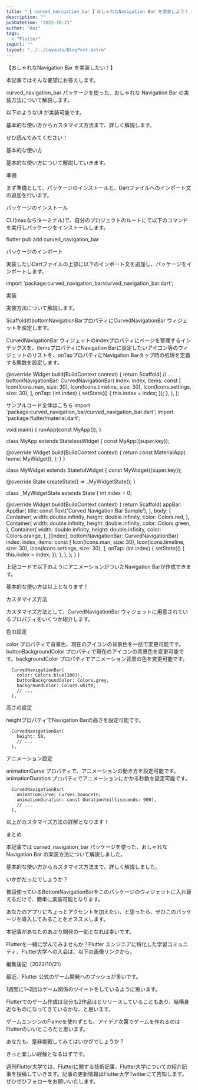 ```yaml
---
title: "【 curved_navigation_bar 】おしゃれなNavigation Bar を実装しよう！【 Flutter 】"
description: ""
pubDatetime: "2022-10-21"
author: "Aoi"
tags:
  - "Flutter"
imgUrl: ""
layout: "../../layouts/BlogPost.astro"
---
```



【おしゃれなNavigation Bar を実装したい！】



本記事ではそんな要望にお答えします。



curved_navigation_bar パッケージを使った、おしゃれな Navigation Bar の実装方法について解説します。



以下のようなUI が実装可能です。







基本的な使い方からカスタマイズ方法まで、詳しく解説します。



ぜひ読んでみてください！



基本的な使い方



基本的な使い方について解説していきます。



準備



まず準備として、パッケージのインストールと、Dartファイルへのインポート文の追加を行います。



パッケージのインストール



CLI(macならターミナル)で、自分のプロジェクトのルートにて以下のコマンドを実行しパッケージをインストールします。



flutter pub add curved_navigation_bar



パッケージのインポート



実装したいDartファイルの上部に以下のインポート文を追加し、パッケージをインポートします。



import 'package:curved_navigation_bar/curved_navigation_bar.dart';



実装



実装方法について解説します。



ScaffoldのbottomNavigationBarプロパティにCurvedNavigationBar ウィジェットを設定します。



CurvedNavigationBar ウィジェットのindexプロパティにページを管理するインデックスを、itemsプロパティにNavigation Barに設定したいアイコン等のウィジェットのリストを、onTapプロパティにNavigation Barタップ時の処理を定義する関数を設定します。



  @override
  Widget build(BuildContext context) {
    return Scaffold(
      // ...
      bottomNavigationBar: CurvedNavigationBar(
        index: index,
        items: const <Widget>[
          Icon(Icons.man, size: 30),
          Icon(Icons.timeline, size: 30),
          Icon(Icons.settings, size: 30),
        ],
        onTap: (int index) {
          setState(() {
            this.index = index;
          });
        },
      ),
    );



サンプルコード全体はこちら
import 'package:curved_navigation_bar/curved_navigation_bar.dart';
import 'package:flutter/material.dart';

void main() {
  runApp(const MyApp());
}

class MyApp extends StatelessWidget {
  const MyApp({super.key});

  @override
  Widget build(BuildContext context) {
    return const MaterialApp(
      home: MyWidget(),
    );
  }
}

class MyWidget extends StatefulWidget {
  const MyWidget({super.key});

  @override
  State<MyWidget> createState() => _MyWidgetState();
}

class _MyWidgetState extends State<MyWidget> {
  int index = 0;

  @override
  Widget build(BuildContext context) {
    return Scaffold(
      appBar: AppBar(
        title: const Text('Curved Navigation Bar Sample'),
      ),
      body: <Widget>[
        Container(
          width: double.infinity,
          height: double.infinity,
          color: Colors.red,
        ),
        Container(
          width: double.infinity,
          height: double.infinity,
          color: Colors.green,
        ),
        Container(
          width: double.infinity,
          height: double.infinity,
          color: Colors.orange,
        ),
      ][index],
      bottomNavigationBar: CurvedNavigationBar(
        index: index,
        items: const <Widget>[
          Icon(Icons.man, size: 30),
          Icon(Icons.timeline, size: 30),
          Icon(Icons.settings, size: 30),
        ],
        onTap: (int index) {
          setState(() {
            this.index = index;
          });
        },
      ),
    );
  }
}





上記コードで以下のようにアニメーションがついたNavigation Barが作成できます。







基本的な使い方は以上となります！



カスタマイズ方法



カスタマイズ方法として、CurvedNavigationBar ウィジェットに用意されているプロパティをいくつか紹介します。



色の設定



color プロパティで背景色、現在のアイコンの背景色を一括で変更可能です。buttonBackgroundColor プロパティで現在のアイコンの背景色を変更可能です。backgroundColor プロパティでアニメーション背景の色を変更可能です。



      CurvedNavigationBar(
        color: Colors.blue[200]!,
        buttonBackgroundColor: Colors.grey,
        backgroundColor: Colors.white,
        // ...
      ),







高さの設定



heightプロパティでNavigation Barの高さを設定可能です。



      CurvedNavigationBar(
        height: 50,
        // ...
      ),



アニメーション設定



animationCurve プロパティで、アニメーションの動き方を設定可能です。animationDuration プロパティでアニメーションにかかる秒数を設定可能です。



      CurvedNavigationBar(
        animationCurve: Curves.bounceIn,
        animationDuration: const Duration(milliseconds: 900),
        // ...
      ),



以上がカスタマイズ方法の詳解となります！



まとめ



本記事では curved_navigation_bar パッケージを使った、おしゃれな Navigation Bar の実装方法について解説しました。



基本的な使い方からカスタマイズ方法まで、詳しく解説しました。



いかがだったでしょうか？



普段使っているBottomNavigationBarをこのパッケージのウィジェットに入れ替えるだけで、簡単に実装可能となります。



あなたのアプリにちょっとアクセントを加えたい、と思ったら、ぜひこのパッケージを導入してみることをオススメします。



本記事があなたのあぷり開発の一助となれば幸いです。




Flutterを一緒に学んでみませんか？Flutter エンジニアに特化した学習コミュニティ、Flutter大学への入会は、以下の画像リンクから。










編集後記（2022/10/21）




最近、Flutter 公式のゲーム開発へのプッシュが多いです。



1週間に1~2回はゲーム関係のツイートをしているように思います。



Flutterでのゲーム作成は自分も2作品ほどリリースしていることもあり、結構身近なものになってきているかな、と思います。



ゲームエンジンのFlameを使わずとも、アイデア次第でゲームを作れるのはFlutterのいいところだと思います。



あなたも、是非挑戦してみてはいかがでしょうか？



きっと楽しい経験となるはずです。





週刊Flutter大学では、Flutterに関する技術記事、Flutter大学についての紹介記事を投稿していきます。記事の更新情報はFlutter大学Twitterにて告知します。ぜひぜひフォローをお願いいたします。

